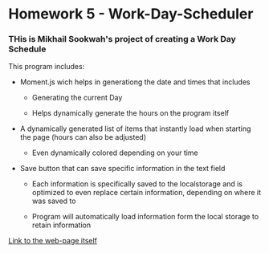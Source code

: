 # Homework 5 - Work-Day-Scheduler

### THis is Mikhail Sookwah's project of creating a Work Day Schedule

This program includes: 

* Moment.js wich helps in generationg the date and times that includes

    * Generating the current Day

    * Helps dynamically generate the hours on the program itself

* A dynamically generated list of items that instantly load when starting the page (hours can also be adjusted)

    * Even dynamically colored depending on your time

* Save button that can save specific information in the text field

    * Each information is specifically saved to the localstorage and is optimized to even replace certain information, depending on where it was saved to

    * Program will automatically load information form the local storage to retain information

[Link to the web-page itself](https://mikhail25.github.io/Hw5-Work-Day-Scheduler/)